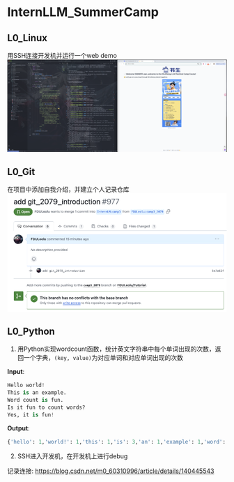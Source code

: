 # InternLLM_SummerCamp

## L0_Linux
用SSH连接开发机并运行一个web demo
![L0_linux](./image/L0_Linux.jpg)

## L0_Git
在项目中添加自我介绍，并建立个人记录仓库
![L0_git](./image/L0_Git.jpg)

## L0_Python
1. 用Python实现wordcount函数，统计英文字符串中每个单词出现的次数，返回一个字典，`(key, value)`为对应单词和对应单词出现的次数

**Input**:
```python
Hello world!  
This is an example.  
Word count is fun.  
Is it fun to count words?  
Yes, it is fun!
```

**Output**:
```python
{'hello': 1,'world!': 1,'this': 1,'is': 3,'an': 1,'example': 1,'word': 1,      'count': 2,'fun': 1,'Is': 1,'it': 2,'to': 1,'words': 1,'Yes': 1,'fun': 1  }
```

2. SSH进入开发机，在开发机上进行debug

记录连接: https://blog.csdn.net/m0_60310996/article/details/140445543